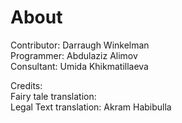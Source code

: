 # About

Contributor: Darraugh Winkelman   
Programmer: Abdulaziz Alimov   
Consultant: Umida Khikmatillaeva 

Credits:     
Fairy tale translation:    
Legal Text translation: Akram Habibulla    
